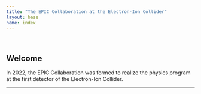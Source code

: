 ```yaml
---
title: "The EPIC Collaboration at the Electron-Ion Collider"
layout: base
name: index
---
```


<br/>

## Welcome

In 2022, the EPIC Collaboration was formed to realize the physics program at the first
detector of the Electron-Ion Collider.
<br/>

---

<br/>
